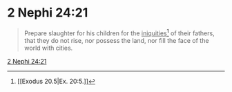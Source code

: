 # 2 Nephi 24:21

> Prepare slaughter for his children for the <u>iniquities</u>[^a] of their fathers, that they do not rise, nor possess the land, nor fill the face of the world with cities.

[2 Nephi 24:21](https://www.churchofjesuschrist.org/study/scriptures/bofm/2-ne/24?lang=eng&id=p21#p21)


[^a]: [[Exodus 20.5|Ex. 20:5.]]
